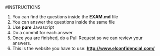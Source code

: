 #INSTRUCTIONS

1. You can find the questions inside the **EXAM.md** file 
2. You can answer the questions inside the same file
3. Use **pure** Javascript
4. Do a commit for each answer
5. Once you are finished, do a Pull Request so we can review your answers.
6. This is the website you have to use: **http://www.elconfidencial.com/**
